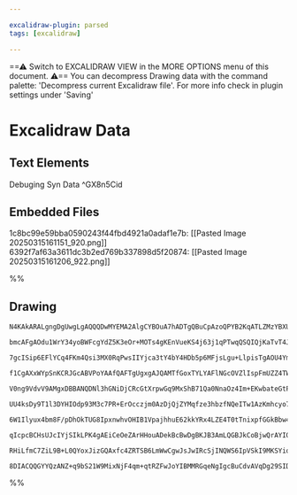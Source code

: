 ```yaml
---

excalidraw-plugin: parsed
tags: [excalidraw]

---
```

==⚠  Switch to EXCALIDRAW VIEW in the MORE OPTIONS menu of this document. ⚠== You can decompress Drawing data with the command palette: 'Decompress current Excalidraw file'. For more info check in plugin settings under 'Saving'


# Excalidraw Data
## Text Elements
Debuging Syn Data ^GX8n5Cid

## Embedded Files
1c8bc99e59bba0590243f44fbd4921a0adaf1e7b: [[Pasted Image 20250315161151_920.png]]
6392f7af63a3611dc3b2ed769b337898d5f20874: [[Pasted Image 20250315161206_922.png]]

%%
## Drawing
```compressed-json
N4KAkARALgngDgUwgLgAQQQDwMYEMA2AlgCYBOuA7hADTgQBuCpAzoQPYB2KqATLZMzYBXUtiRoIACyhQ4zZAHoFAc0JRJQgEYA6bGwC2CgF7N6hbEcK4OCtptbErHALRY8RMpWdx8Q1TdIEfARcZgRmBShcZQUebQBmbQAGGjoghH0EDihmbgBtcDBQMBKIEm4IAHZSAFFiOA4KAEkjAE4ANgArAHkkgA0AYQAZIWwALW7UkshYRArCfWikflLM

bmcAFgAOdu1WrY34yoBWFcgYdZ5K3eOr+MOTs4gKEnVueKS4j63j1qPTwqQSQIQjKaTvT4JJI/P6PQEQazKYLcJJPZhQUhsADWCAGbHwbFIFQx1mYcFwgWyU1Kmlw2CxykxQg4xDxBKJEhJHDJFKyUGpkAAZoR8PgAMqwZESQQeAUQdGYnEAdVekhR2gB03lGOxCAlMCl6Bl5SeTLBHHCuTQAEYnmxydg1BcbUlUfDGcI4E1iFbUHkALpPQXkTLe

7gcISip6EFlYCq4FKm4Qsi3MX0RqPwsIIYjca3tY4bY4HDb5p6MFjsLgu+LlpisTgAOU4Ym4G22rVahZ4G2jzAAIukoDnuIKCGEnppk8QasFMtl05H8E8hHBiLhh7mbZUNjwku0u0l8zxa/CiBwseGl08CfSR2gx/gJ1molAhL6IIgWTHlHLhcEwwka1sC2TRsE7BBfk0Wkkl+T5DkFdtBU0YgNlaHhrQTXB10Fa0EEqTQ5WYdxxD9QEwFtcjrUB

f1CgAXxWYpSnKCRJGcABVPoYAAfQAFTgUgxgAJQAMTfGoxTYLYAFlNGcOVZlIspFmUZZ4TWNBnGtE5tB+A92kqfNKi2eJrXiU8tWdVBnB4LYkm0Pctjs61rV+LZKjuJ4XmIN40A+a1tG0jp3M1UpgVBcE/KPQLKmCuEtURQ03S1BVdTZQliXIblyUpflJzpBkmRZdKOXQLkeVyv8RXFSUlONXM0R1ZVVXVUKBCavVaoqeq5TNSRU19SitXtOknTz

V0ng9VdvV9AMgxDBBANQDNl3hGNiDjCRcGtXrpwGq9MxShB71Qa0NnaOz4Im+EKwbateGtPgbvrKtmw4Vs0D3PdjI8jo+0HYJN1HccEEnadZwyPlF0O0pV3XIHt13fcu1uC72hvGNLzQFabzYO8t1QR9nxS193wqL9HA4X8gxFRaCYgdp4nQwVKlwQVGdweJ2hc4hsHiTQeBza5Wk0czjP2YhjkFRydyIkj8ios4KJo+jGLW+mAHE+i2DhjgGE14

UU4ksDy9T1l3DYHIOdp93M3c7PR+ErOcczjm0AzDjQjZYMqfze3hbzfNQeITw1AzKmhcyo7Fp5wrBfk/IC33fe044kl3WLw6eRLSOS0pUpxEqKgAYjwsu1K1Wl6Sm4r8QyzksoqvkqtFfVDXlfEDZJxUEBVHy1TQey2u1Hu27qzuGvhPr9ptO0HTGl088gKavR9fJA3hYNcFDAmcbW2MNPQXAeF25liBn5bryzY6CfuCODmtdC60rThuD3R2tVu1

6W1Ilyux4bm8F/pDhOkTUG8IpxnwhvOHIB1VpajhhuE62kkYRx4LZE4T0tTnixpfGGkBbw4gJmAp4w5MAJ3QIOTQfgfyoDFDADgqB+wblwL1SgvETYVCoTQqmdCGFMJYX+TgUAxSECMKRK4GpWjXAMkzNOPBixDVKIKYRIlt4iislg0oZCoAAEEiDKHuhAYIgpTafyYFAcwBB9GgiMVAe0co9DZFwDGJgS097DVIKCGMBAOHkK4Qgah/hlB8MYcw

qIcpcBCHsUJcIYjSIkLPK4gAEiCeOeZArHHouADekBcBwDgBKJB3AmLQGBJkCoBjwQrAYIQBAFAABCBUa6sjrqVCAxdBRdO6dSCA2ARC5SaMOfQEoe5FwkKXBA5den9NIIM4ZTTq5FVaeyTKpIcrNxqbM+ZGQRLVTHt1CeMyBl8iGRkUZuo+5ByHlsk52QzkjI6gc6URzblzNOcMoSwhzSWjzG8nZ+hujz1gONPOfS7lQAeSJVR6j8CaP+R83Zwj

RHiLfmC7ZiL9B+L0QYoxJizGQAxfc4ZRTSB6LmWwCgwJsJwIRcSjINQWS6IpVSkI9MKSYioDU4imJRR9G4McDy2gdywUfnZLYrRoStG5dgXl+AACaAqzoai2F9EKqr4ihQgEYNgBgSk3QIEIX+mSjyVB3P/P4Zkriq0KOC959L9BfLPhfCAyzemMhICi0iHjl5eJWfXVATFIANPxPTYuAxWgRojXKWJyhIwUhLjUfsSak0QBtaUIlIiOpAssZwaG

8DIACQQGYYQzANZ+q9bS21W9MixNjF4qm+qtRZFwJoYIBMMRGqeNgIgcBuCdvAVqDg29SIDrtNE88o7SBGvTZAOwnQEDYByGKYdcBpJsA2oy1t7bgZPgQOABidB/zhBKXREAdEgA
```
%%